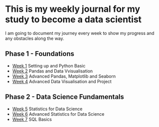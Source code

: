 # This is my weekly journal for my study to become a data scientist

I am going to document my journey every week to show my progress and any obstacles along the way.

## Phase 1 - Foundations
- [Week 1](week1.md) Setting up and Python Basic
- [Week 2](week2.md) Pandas and Data Vvisualisation
- [Week 3](week3.md) Advanced Pandas, Matplotlib and Seaborn
- [Week 4](week4.md) Advanced Data Visualisation and Project

## Phase 2 - Data Science Fundamentals
- [Week 5](week5.md) Statistics for Data Science
- [Week 6](week6.md) Advanced Statistics for Data Science
- [Week 7](week7.md) SQL Basics
